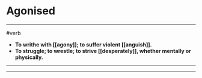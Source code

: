 # Agonised
---
#verb
- **To writhe with [[agony]]; to suffer violent [[anguish]].**
- **To struggle; to wrestle; to strive [[desperately]], whether mentally or physically.**
---
---
